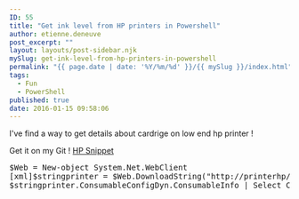 ```yaml
---
ID: 55
title: "Get ink level from HP printers in Powershell"
author: etienne.deneuve
post_excerpt: ""
layout: layouts/post-sidebar.njk
mySlug: get-ink-level-from-hp-printers-in-powershell
permalink: "{{ page.date | date: '%Y/%m/%d' }}/{{ mySlug }}/index.html"
tags:
  - Fun
  - PowerShell
published: true
date: 2016-01-15 09:58:06
---
```

I've find a way to get details about cardrige on low end hp printer !
<!-- excerpt -->
Get it on my Git ! <a href="https://github.com/EtienneDeneuve/Powershell/blob/master/HpPrinter/Snippet" target="_blank" rel="noopener">HP Snippet </a>
<pre>$Web = New-object System.Net.WebClient
[xml]$stringprinter = $Web.DownloadString("http://printerhp/DevMgmt/ConsumableConfigDyn.xml")
$stringprinter.ConsumableConfigDyn.ConsumableInfo | Select ConsumableLabelCode,ConsumablePercentageLevelRemaining 
</pre>